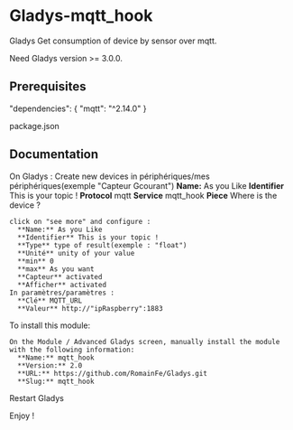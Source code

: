 # Gladys-mqtt_hook

Gladys Get consumption of device by sensor over mqtt.

Need Gladys version >= 3.0.0.

## Prerequisites

"dependencies": {
  "mqtt": "^2.14.0"
}

package.json

## Documentation

On Gladys :
  Create new devices in périphériques/mes périphériques(exemple "Capteur Gcourant")
    **Name:** As you Like
    **Identifier** This is your topic !
    **Protocol** mqtt
    **Service** mqtt_hook
    **Piece** Where is the device ?

    click on "see more" and configure :
      **Name:** As you Like
      **Identifier** This is your topic !
      **Type** type of result(exemple : "float")
      **Unité** unity of your value
      **min** 0
      **max** As you want
      **Capteur** activated
      **Afficher** activated
    In paramètres/paramètres :
      **Clé** MQTT_URL
      **Valeur** http://"ipRaspberry":1883

  To install this module:

    On the Module / Advanced Gladys screen, manually install the module with the following information:  
      **Name:** mqtt_hook
      **Version:** 2.0
      **URL:** https://github.com/RomainFe/Gladys.git  
      **Slug:** mqtt_hook

Restart Gladys

Enjoy !
